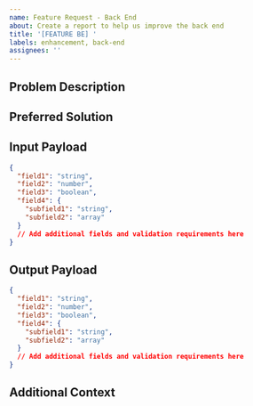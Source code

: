 ```yaml
---
name: Feature Request - Back End
about: Create a report to help us improve the back end
title: '[FEATURE BE] '
labels: enhancement, back-end
assignees: ''
---
```


## Problem Description

## Preferred Solution

## Input Payload
```json
{
  "field1": "string",
  "field2": "number",
  "field3": "boolean",
  "field4": {
    "subfield1": "string",
    "subfield2": "array"
  }
  // Add additional fields and validation requirements here
}
```

## Output Payload

```json
{
  "field1": "string",
  "field2": "number",
  "field3": "boolean",
  "field4": {
    "subfield1": "string",
    "subfield2": "array"
  }
  // Add additional fields and validation requirements here
}
```

## Additional Context

